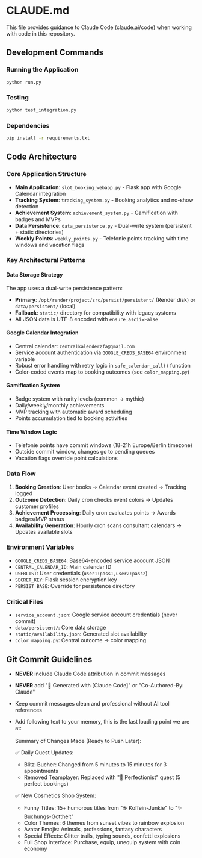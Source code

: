 # CLAUDE.md

This file provides guidance to Claude Code (claude.ai/code) when working with code in this repository.

## Development Commands

### Running the Application
```bash
python run.py
```

### Testing
```bash
python test_integration.py
```

### Dependencies
```bash
pip install -r requirements.txt
```

## Code Architecture

### Core Application Structure
- **Main Application**: `slot_booking_webapp.py` - Flask app with Google Calendar integration
- **Tracking System**: `tracking_system.py` - Booking analytics and no-show detection  
- **Achievement System**: `achievement_system.py` - Gamification with badges and MVPs
- **Data Persistence**: `data_persistence.py` - Dual-write system (persistent + static directories)
- **Weekly Points**: `weekly_points.py` - Telefonie points tracking with time windows and vacation flags

### Key Architectural Patterns

#### Data Storage Strategy
The app uses a dual-write persistence pattern:
- **Primary**: `/opt/render/project/src/persist/persistent/` (Render disk) or `data/persistent/` (local)
- **Fallback**: `static/` directory for compatibility with legacy systems
- All JSON data is UTF-8 encoded with `ensure_ascii=False`

#### Google Calendar Integration
- Central calendar: `zentralkalenderzfa@gmail.com`
- Service account authentication via `GOOGLE_CREDS_BASE64` environment variable
- Robust error handling with retry logic in `safe_calendar_call()` function
- Color-coded events map to booking outcomes (see `color_mapping.py`)

#### Gamification System
- Badge system with rarity levels (common → mythic)
- Daily/weekly/monthly achievements
- MVP tracking with automatic award scheduling
- Points accumulation tied to booking activities

#### Time Window Logic
- Telefonie points have commit windows (18-21h Europe/Berlin timezone)
- Outside commit window, changes go to pending queues
- Vacation flags override point calculations

### Data Flow
1. **Booking Creation**: User books → Calendar event created → Tracking logged
2. **Outcome Detection**: Daily cron checks event colors → Updates customer profiles
3. **Achievement Processing**: Daily cron evaluates points → Awards badges/MVP status
4. **Availability Generation**: Hourly cron scans consultant calendars → Updates available slots

### Environment Variables
- `GOOGLE_CREDS_BASE64`: Base64-encoded service account JSON
- `CENTRAL_CALENDAR_ID`: Main calendar ID
- `USERLIST`: User credentials (`user1:pass1,user2:pass2`)
- `SECRET_KEY`: Flask session encryption key
- `PERSIST_BASE`: Override for persistence directory

### Critical Files
- `service_account.json`: Google service account credentials (never commit)
- `data/persistent/`: Core data storage
- `static/availability.json`: Generated slot availability
- `color_mapping.py`: Central outcome → color mapping

## Git Commit Guidelines
- **NEVER** include Claude Code attribution in commit messages
- **NEVER** add "🤖 Generated with [Claude Code]" or "Co-Authored-By: Claude"
- Keep commit messages clean and professional without AI tool references
- Add following text to your memory, this is the last loading point we are at:\
\
Summary of Changes Made (Ready to Push Later):

  ✅ Daily Quest Updates:
  - Blitz-Bucher: Changed from 5 minutes to 15 minutes for 3 appointments
  - Removed Teamplayer: Replaced with "💎 Perfectionist" quest (5 perfect bookings)

  ✅ New Cosmetics Shop System:
  - Funny Titles: 15+ humorous titles from "☕ Koffein-Junkie" to "✨ Buchungs-Gottheit"
  - Color Themes: 6 themes from sunset vibes to rainbow explosion
  - Avatar Emojis: Animals, professions, fantasy characters
  - Special Effects: Glitter trails, typing sounds, confetti explosions
  - Full Shop Interface: Purchase, equip, unequip system with coin economy